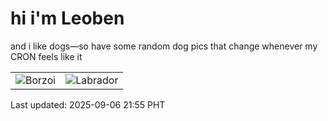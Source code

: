 # hi i'm Leoben

and i like dogs—so have some random dog pics that change whenever my CRON feels like it

|  |  |
|--------|----------|
| ![Borzoi](https://random-dog-vercel.vercel.app/api/random-borzoi?v=1757166938) | ![Labrador](https://random-dog-vercel.vercel.app/api/random-labrador?v=1757166938) |

Last updated: 2025-09-06 21:55 PHT
